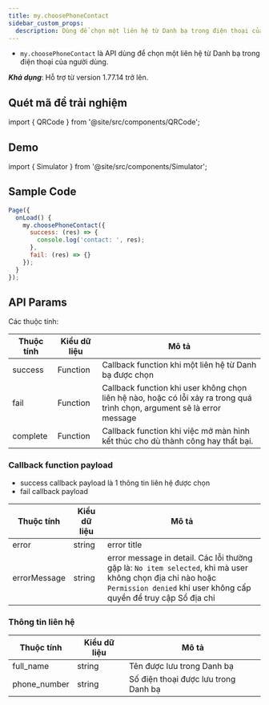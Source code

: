 ```yaml
---
title: my.choosePhoneContact
sidebar_custom_props:
  description: Dùng để chọn một liên hệ từ Danh bạ trong điện thoại của người dùng
---
```


- `my.choosePhoneContact` là API dùng để chọn một liên hệ từ Danh bạ trong điện thoại của người dùng.

**_Khả dụng_**: Hỗ trợ từ version 1.77.14 trở lên.

## Quét mã để trải nghiệm

import { QRCode } from '@site/src/components/QRCode';

<QRCode page="pages/api/contact/index" />

## Demo

import { Simulator } from '@site/src/components/Simulator';

<Simulator page="pages/api/contact/index" />

## Sample Code

```js title=index.js
Page({
  onLoad() {
    my.choosePhoneContact({
      success: (res) => {
        console.log('contact: ', res);
      },
      fail: (res) => {}
    });
  }
});
```

## API Params

Các thuộc tính:

| Thuộc tính | Kiểu dữ liệu | Mô tả                                                                                                                    |
| ---------- | ------------ | ------------------------------------------------------------------------------------------------------------------------ |
| success    | Function     | Callback function khi một liên hệ từ Danh bạ được chọn                                                                   |
| fail       | Function     | Callback function khi user không chọn liên hệ nào, hoặc có lỗi xảy ra trong quá trình chọn, argument sẽ là error message |
| complete   | Function     | Callback function khi việc mở màn hình kết thúc cho dù thành công hay thất bại.                                          |

### Callback function payload

- success callback payload là 1 thông tin liên hệ được chọn
- fail callback payload

| Thuộc tính   | Kiểu dữ liệu | Mô tả                                                                                                                                                                           |
| ------------ | ------------ | ------------------------------------------------------------------------------------------------------------------------------------------------------------------------------- |
| error        | string       | error title                                                                                                                                                                     |
| errorMessage | string       | error message in detail. Các lỗi thường gặp là: `No item selected`, khi mà user không chọn địa chỉ nào hoặc `Permission denied` khi user không cấp quyền để truy cập Sổ địa chỉ |

### Thông tin liên hệ

| Thuộc tính   | Kiểu dữ liệu | Mô tả                                |
| ------------ | ------------ | ------------------------------------ |
| full_name    | string       | Tên được lưu trong Danh bạ           |
| phone_number | string       | Số điện thoại được lưu trong Danh bạ |
